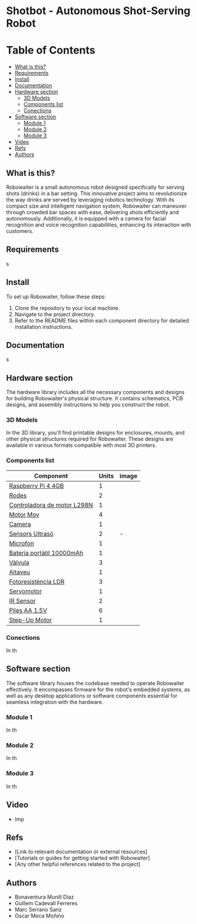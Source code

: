 # Shotbot - Autonomous Shot-Serving Robot
# Table of Contents
   * [What is this?](#what-is-this)
   * [Requirements](#requirements)
   * [Install](#install)
   * [Documentation](#documentation)
   * [Hardware section](#hardware-section)
      * [3D Models](#3d-models)
      * [Components list](#components-list)
      * [Conections](#conections)
   * [Software section](#software-section)
      * [Module 1](#module-1)
      * [Module 2](#module-2)
      * [Module 3](#module-3)
   * [Video](#video)
   * [Refs](#refs)
   * [Authors](#authors)

## What is this?
Robowaiter is a small autonomous robot designed specifically for serving shots (drinks) in a bar setting. This innovative project aims to revolutionize the way drinks are served by leveraging robotics technology. With its compact size and intelligent navigation system, Robowaiter can maneuver through crowded bar spaces with ease, delivering shots efficiently and autonomously. Additionally, it is equipped with a camera for facial recognition and voice recognition capabilities, enhancing its interaction with customers.

## Requirements
s

## Install
To set up Robowaiter, follow these steps:
1. Clone the repository to your local machine.
2. Navigate to the project directory.
3. Refer to the README files within each component directory for detailed installation instructions.

## Documentation
s

## Hardware section
The hardware library includes all the necessary components and designs for building Robowaiter's physical structure. It contains schematics, PCB designs, and assembly instructions to help you construct the robot.

### 3D Models
In the 3D library, you'll find printable designs for enclosures, mounts, and other physical structures required for Robowaiter. These designs are available in various formats compatible with most 3D printers.

### Components list
| Component                   | Units | image |
|-----------------------------|-------|------------|
| [Raspberry Pi 4 4GB](https://tienda.bricogeek.com/placas-raspberry-pi/1330-raspberry-pi-4-model-b-4-gb.html)         | 1     |        |
| [Rodes](https://tienda.bricogeek.com/ruedas-robotica/1609-pareja-de-ruedas-65mm-amarillo.html?search_query=ruedas&results=36)        | 2     |       |
| [Controladora de motor L298N](https://tienda.bricogeek.com/motores/285-controlador-de-motores-doble-puente-h-l298.html?search_query=L298N&results=3)       | 1     |       | 
| [Motor Mov](https://tienda.bricogeek.com/motores-dc/1048-motor-con-eje-angulo-recto-y-reductora-481.html?search_query=motor+con+rueda&results=40)      | 4     |       | 
| [Camera](https://es.aliexpress.com/item/4001162865845.html?spm=a2g0o.ppclist.product.2.3d91WN0rWN0rwh&pdp_npi=2%40dis%21EUR%21%E2%82%AC%203%2C69%21%E2%82%AC%202%2C76%21%21%21%21%21%40211b5dfd16539403796157400e6948%2112000018174400524%21btf&_t=pvid%3A9a5ddde9-5795-4052-80bd-c3985eeb8d6a&afTraceInfo=4001162865845__pc__pcBridgePPC__xxxxxx__1653940380&gatewayAdapt=glo2esp)  | 1     |        |
| [Sensors Ultrasó](https://tienda.bricogeek.com/sensores-distancia/741-sensor-de-distancia-por-ultrasonidos-hc-sr04.html) | 2     | -          | 
| [Microfon](https://tienda.bricogeek.com/sensores-sonido/383-microfono-electret-preamplificado.html?search_query=microfono&results=20)          | 1     |       | 
| [Bateria portàtil 10000mAh](https://www.amazon.es/Coolreall-10000mAh-Compacto-Pantalla-Compatible/dp/B0CQK1GVYD/ref=sr_1_8?dib=eyJ2IjoiMSJ9.BNQ0oJ0R8QnAysp9IQFEWejD_YE23eWgaeKRznOHfHiGOCODNp6GNintnKy4gze6tSG7krS2tmGv6vP1bBvgFzQOOvUIaeoKOEZjKel_ug5zSPl5IRZSyLt7OlZsHQXpcSEpcucIh3UuUmT31DOiQHSIzBnMA9AuKT7jfvlt-MxDQKnXq0Sz6ohRrwD7KDrBRaUzMc0WSQho7DEn2CUYnLdaI_ZXb5ZI_RWgrl5Q8-SiJZ6ay1J2O4bI5lYzwpLgSYmp-I_2GM6H1iaeMp0HpECztmoLt7RYt5mnqcZTDL8.3V1R3WidPHV4eKizSL-cSsSnuR4CghXxhQb2ZRNHKrg&dib_tag=se&keywords=bateria%2Bexterna%2B10000mah&qid=1709653049&sr=8-8&th=1)            | 1     |       | 
| [Vàlvula](https://tienda.bricogeek.com/otros-sensores/937-valvula-con-solenoide-12v.html)            | 3     |       |
| [Altaveu](https://tienda.bricogeek.com/varios/590-altavoz-5cm-8-ohm-05w.html?search_query=altavoz&results=29)            | 1     |       |
| [Fotoresistència LDR](https://tienda.bricogeek.com/sensores-luz-infrarrojos/373-fotoresistencia-ldr.html)            | 3     |       |
| [Servomotor](https://tienda.bricogeek.com/motores/118-servomotor-de-rotacion-continua-s3003-360-grados.html?search_query=servo&results=69)            | 1     |       |
| [IR Sensor](https://www.amazon.es/AZDelivery-infrarrojos-kollissions-obst%C3%A1culos-Detecci%C3%B3n/dp/B07D924JHT/ref=sr_1_5?dib=eyJ2IjoiMSJ9.boGIVuDzM7hVuouV7v5voBn685_8NBEPErCYVJnBtE5WKAHWVM_5j69Er13dMEHxk52uJFn-uXSY_FMQjTSHJ_iKhy3HMqgqcHDhSKWYAZQ9xx3YOuqU7J4Ip7xbVN6pntB1eODfC0CUZzi1DUJ1cZBL5Qw7JP8raphWSgqSTEUBEdiTxty8ysE04cBQDmhZzAwRgvkece4ErxfRKxM50_lbe-yFLy_2OCdWEEpfj3k_VsIS8fpTC7GODLcRYPNoo9vgnB1jEpIn3OAIhvMjkZCb6LNnLakEBmTQApc4AC0.FQcqwUx4-0Rph1_cMOLC17gPpZdQQB6ho7Cg21HW1C4&dib_tag=se&keywords=Arduino%2BIr%2BSensor&qid=1709761946&sr=8-5&th=1)            | 2     |       |
| [Piles AA 1.5V](https://www.amazon.es/Verbatim-Pilas-Alcalino-Cil%C3%ADndrico-pieza/dp/B078TJF9WS/ref=sr_1_25?adgrpid=57795729258&dib=eyJ2IjoiMSJ9.L65noOE9_JgZ5YxJeGpMPpAVkV6TiZwh_KPSOj5x8ru4nhJMlju4TD7dhAZUGJ5dsvgaZwoHRP5AOkeUbM1PMP35-oBbrHNwgx2-sHIw0jgN1QZJMMkROWzQG51A1330Q_del9dCQ7lCLADiUxR4w4hQ8tM2LTn1G7oPyu-y_ADgc0dMgUvAzLHgBYP34AI6jCh1E8xXm6vCy0PCtuaQf03UEtP57_UwH7O2JP5i_zMgnvbtgW6906V5b3RSAYs_OgxDVui54MIQ4-9KdsU3t0S6IdEUjam9Pa4YZjs6HeE.QWQXNrBLZHMTtkF6p3l92fYSgsOD5w1fOYDnQi8Jo4I&dib_tag=se&hvadid=275560441087&hvdev=c&hvlocphy=20270&hvnetw=g&hvqmt=e&hvrand=14782402048233800436&hvtargid=kwd-300162477331&hydadcr=9878_1809596&keywords=pilas+aa&qid=1710949595&sr=8-25)            | 6     |       |
| [Step-Up Motor]()            | 1     |       |


### Conections
In th

## Software section
The software library houses the codebase needed to operate Robowaiter effectively. It encompasses firmware for the robot's embedded systems, as well as any desktop applications or software components essential for seamless integration with the hardware.

### Module 1
In th

### Module 2
In th

### Module 3
In th 

## Video
- Imp

## Refs
- [Link to relevant documentation or external resources]
- [Tutorials or guides for getting started with Robowaiter]
- [Any other helpful references related to the project]

## Authors
- Bonaventura Munill Díaz
- Guillem Cadevall Ferreres
- Marc Serrano Sanz
- Oscar Meca Moñino
